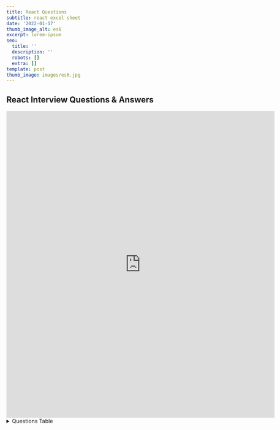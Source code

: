 ```yaml
---
title: React Questions
subtitle: react excel sheet
date: '2022-01-17'
thumb_image_alt: es6
excerpt: lorem-ipsum
seo:
  title: ''
  description: ''
  robots: []
  extra: []
template: post
thumb_image: images/es6.jpg
---
```


## React Interview Questions & Answers

<iframe width="700" height="800" frameborder="0" scrolling="no" src="https://onedrive.live.com/embed?resid=D21009FDD967A241%21738451&authkey=%21AOsv3osLtuIzGr0&em=2&AllowTyping=True&ActiveCell='Sheet1'!C5&wdDownloadButton=True&wdInConfigurator=True"></iframe>



<details>

<summary> Questions Table  </summary>   


#### Table of Contents

<table>
<thead>
<tr>
<th>No.</th>
<th>Questions</th>
<th data-type="checkbox">
</th>
<th>Answer</th>
</tr>
</thead>
<tbody>
<tr>
<td>
</td>
<td>
<strong>Core React</strong>
</td>
<td>false</td>
<td>
</td>
</tr>
<tr>
<td>1</td>
<td>What is React?</td>
<td>false</td>
<td>
</td>
</tr>
<tr>
<td>2</td>
<td>What are the major features of React?</td>
<td>false</td>
<td>
</td>
</tr>
<tr>
<td>3</td>
<td>What is JSX?</td>
<td>false</td>
<td>
</td>
</tr>
<tr>
<td>4</td>
<td>What is the difference between Element and Component?</td>
<td>false</td>
<td>
</td>
</tr>
<tr>
<td>5</td>
<td>How to create components in React?</td>
<td>false</td>
<td>
</td>
</tr>
<tr>
<td>6</td>
<td>When to use a Class Component over a Function Component?</td>
<td>false</td>
<td>
</td>
</tr>
<tr>
<td>7</td>
<td>What are Pure Components?</td>
<td>false</td>
<td>
</td>
</tr>
<tr>
<td>8</td>
<td>What is state in React?</td>
<td>false</td>
<td>
</td>
</tr>
<tr>
<td>9</td>
<td>What are props in React?</td>
<td>false</td>
<td>
</td>
</tr>
<tr>
<td>10</td>
<td>What is the difference between state and props?</td>
<td>false</td>
<td>
</td>
</tr>
<tr>
<td>11</td>
<td>Why should we not update the state directly?</td>
<td>false</td>
<td>
</td>
</tr>
<tr>
<td>12</td>
<td>What is the purpose of callback function as an argument of setState()?</td>
<td>false</td>
<td>
</td>
</tr>
<tr>
<td>13</td>
<td>What is the difference between HTML and React event handling?</td>
<td>false</td>
<td>
</td>
</tr>
<tr>
<td>14</td>
<td>How to bind methods or event handlers in JSX callbacks?</td>
<td>false</td>
<td>
</td>
</tr>
<tr>
<td>15</td>
<td>How to pass a parameter to an event handler or callback?</td>
<td>false</td>
<td>
</td>
</tr>
<tr>
<td>16</td>
<td>What are synthetic events in React?</td>
<td>false</td>
<td>
</td>
</tr>
<tr>
<td>17</td>
<td>What are inline conditional expressions?</td>
<td>false</td>
<td>
</td>
</tr>
<tr>
<td>18</td>
<td>What is "key" prop and what is the benefit of using it in arrays of elements?</td>
<td>false</td>
<td>
</td>
</tr>
<tr>
<td>19</td>
<td>What is the use of refs?</td>
<td>false</td>
<td>
</td>
</tr>
<tr>
<td>20</td>
<td>How to create refs?</td>
<td>false</td>
<td>
</td>
</tr>
<tr>
<td>21</td>
<td>What are forward refs?</td>
<td>false</td>
<td>
</td>
</tr>
<tr>
<td>22</td>
<td>Which is preferred option with in callback refs and findDOMNode()?</td>
<td>false</td>
<td>
</td>
</tr>
<tr>
<td>23</td>
<td>Why are String Refs legacy?</td>
<td>false</td>
<td>
</td>
</tr>
<tr>
<td>24</td>
<td>What is Virtual DOM?</td>
<td>false</td>
<td>
</td>
</tr>
<tr>
<td>25</td>
<td>How Virtual DOM works?</td>
<td>false</td>
<td>
</td>
</tr>
<tr>
<td>26</td>
<td>What is the difference between Shadow DOM and Virtual DOM?</td>
<td>false</td>
<td>
</td>
</tr>
<tr>
<td>27</td>
<td>What is React Fiber?</td>
<td>false</td>
<td>
</td>
</tr>
<tr>
<td>28</td>
<td>What is the main goal of React Fiber?</td>
<td>false</td>
<td>
</td>
</tr>
<tr>
<td>29</td>
<td>What are controlled components?</td>
<td>false</td>
<td>
</td>
</tr>
<tr>
<td>30</td>
<td>What are uncontrolled components?</td>
<td>false</td>
<td>
</td>
</tr>
<tr>
<td>31</td>
<td>What is the difference between createElement and cloneElement?</td>
<td>false</td>
<td>
</td>
</tr>
<tr>
<td>32</td>
<td>What is Lifting State Up in React?</td>
<td>false</td>
<td>
</td>
</tr>
<tr>
<td>33</td>
<td>What are the different phases of component lifecycle?</td>
<td>false</td>
<td>
</td>
</tr>
<tr>
<td>34</td>
<td>What are the lifecycle methods of React?</td>
<td>false</td>
<td>
</td>
</tr>
<tr>
<td>35</td>
<td>What are Higher-Order components?</td>
<td>false</td>
<td>
</td>
</tr>
<tr>
<td>36</td>
<td>How to create props proxy for HOC component?</td>
<td>false</td>
<td>
</td>
</tr>
<tr>
<td>37</td>
<td>What is context?</td>
<td>false</td>
<td>
</td>
</tr>
<tr>
<td>38</td>
<td>What is children prop?</td>
<td>false</td>
<td>
</td>
</tr>
<tr>
<td>39</td>
<td>How to write comments in React?</td>
<td>false</td>
<td>
</td>
</tr>
<tr>
<td>40</td>
<td>What is the purpose of using super constructor with props argument?</td>
<td>false</td>
<td>
</td>
</tr>
<tr>
<td>41</td>
<td>What is reconciliation?</td>
<td>false</td>
<td>
</td>
</tr>
<tr>
<td>42</td>
<td>How to set state with a dynamic key name?</td>
<td>false</td>
<td>
</td>
</tr>
<tr>
<td>43</td>
<td>What would be the common mistake of function being called every time the component renders?</td>
<td>false</td>
<td>
</td>
</tr>
<tr>
<td>44</td>
<td>Is lazy function supports named exports?</td>
<td>false</td>
<td>
</td>
</tr>
<tr>
<td>45</td>
<td>Why React uses className over class attribute?</td>
<td>false</td>
<td>
</td>
</tr>
<tr>
<td>46</td>
<td>What are fragments?</td>
<td>false</td>
<td>
</td>
</tr>
<tr>
<td>47</td>
<td>Why fragments are better than container divs?</td>
<td>false</td>
<td>
</td>
</tr>
<tr>
<td>48</td>
<td>What are portals in React?</td>
<td>false</td>
<td>
</td>
</tr>
<tr>
<td>49</td>
<td>What are stateless components?</td>
<td>false</td>
<td>
</td>
</tr>
<tr>
<td>50</td>
<td>What are stateful components?</td>
<td>false</td>
<td>
</td>
</tr>
<tr>
<td>51</td>
<td>How to apply validation on props in React?</td>
<td>false</td>
<td>
</td>
</tr>
<tr>
<td>52</td>
<td>What are the advantages of React?</td>
<td>false</td>
<td>
</td>
</tr>
<tr>
<td>53</td>
<td>What are the limitations of React?</td>
<td>false</td>
<td>
</td>
</tr>
<tr>
<td>54</td>
<td>What are error boundaries in React v16</td>
<td>false</td>
<td>
</td>
</tr>
<tr>
<td>55</td>
<td>How error boundaries handled in React v15?</td>
<td>false</td>
<td>
</td>
</tr>
<tr>
<td>56</td>
<td>What are the recommended ways for static type checking?</td>
<td>false</td>
<td>
</td>
</tr>
<tr>
<td>57</td>
<td>What is the use of react-dom package?</td>
<td>false</td>
<td>
</td>
</tr>
<tr>
<td>58</td>
<td>What is the purpose of render method of react-dom?</td>
<td>false</td>
<td>
</td>
</tr>
<tr>
<td>59</td>
<td>What is ReactDOMServer?</td>
<td>false</td>
<td>
</td>
</tr>
<tr>
<td>60</td>
<td>How to use InnerHtml in React?</td>
<td>false</td>
<td>
</td>
</tr>
<tr>
<td>61</td>
<td>How to use styles in React?</td>
<td>false</td>
<td>
</td>
</tr>
<tr>
<td>62</td>
<td>How events are different in React?</td>
<td>false</td>
<td>
</td>
</tr>
<tr>
<td>63</td>
<td>What will happen if you use setState in constructor?</td>
<td>false</td>
<td>
</td>
</tr>
<tr>
<td>64</td>
<td>What is the impact of indexes as keys?</td>
<td>false</td>
<td>
</td>
</tr>
<tr>
<td>65</td>
<td>Is it good to use setState() in componentWillMount() method?</td>
<td>false</td>
<td>
</td>
</tr>
<tr>
<td>66</td>
<td>What will happen if you use props in initial state?</td>
<td>false</td>
<td>
</td>
</tr>
<tr>
<td>67</td>
<td>How do you conditionally render components?</td>
<td>false</td>
<td>
</td>
</tr>
<tr>
<td>68</td>
<td>Why we need to be careful when spreading props on DOM elements??</td>
<td>false</td>
<td>
</td>
</tr>
<tr>
<td>69</td>
<td>How you use decorators in React?</td>
<td>false</td>
<td>
</td>
</tr>
<tr>
<td>70</td>
<td>How do you memoize a component?</td>
<td>false</td>
<td>
</td>
</tr>
<tr>
<td>71</td>
<td>How you implement Server-Side Rendering or SSR?</td>
<td>false</td>
<td>
</td>
</tr>
<tr>
<td>72</td>
<td>How to enable production mode in React?</td>
<td>false</td>
<td>
</td>
</tr>
<tr>
<td>73</td>
<td>What is CRA and its benefits?</td>
<td>false</td>
<td>
</td>
</tr>
<tr>
<td>74</td>
<td>What is the lifecycle methods order in mounting?</td>
<td>false</td>
<td>
</td>
</tr>
<tr>
<td>75</td>
<td>What are the lifecycle methods going to be deprecated in React v16?</td>
<td>false</td>
<td>
</td>
</tr>
<tr>
<td>76</td>
<td>What is the purpose of getDerivedStateFromProps() lifecycle method?</td>
<td>false</td>
<td>
</td>
</tr>
<tr>
<td>77</td>
<td>What is the purpose of getSnapshotBeforeUpdate() lifecycle method?</td>
<td>false</td>
<td>
</td>
</tr>
<tr>
<td>78</td>
<td>Do Hooks replace render props and higher order components?</td>
<td>false</td>
<td>
</td>
</tr>
<tr>
<td>79</td>
<td>What is the recommended way for naming components?</td>
<td>false</td>
<td>
</td>
</tr>
<tr>
<td>80</td>
<td>What is the recommended ordering of methods in component class?</td>
<td>false</td>
<td>
</td>
</tr>
<tr>
<td>81</td>
<td>What is a switching component?</td>
<td>false</td>
<td>
</td>
</tr>
<tr>
<td>82</td>
<td>Why we need to pass a function to setState()?</td>
<td>false</td>
<td>
</td>
</tr>
<tr>
<td>83</td>
<td>What is strict mode in React?</td>
<td>false</td>
<td>
</td>
</tr>
<tr>
<td>84</td>
<td>What are React Mixins?</td>
<td>false</td>
<td>
</td>
</tr>
<tr>
<td>85</td>
<td>Why is isMounted() an anti-pattern and what is the proper solution?</td>
<td>false</td>
<td>
</td>
</tr>
<tr>
<td>86</td>
<td>What are the Pointer Events supported in React?</td>
<td>false</td>
<td>
</td>
</tr>
<tr>
<td>87</td>
<td>Why should component names start with capital letter?</td>
<td>false</td>
<td>
</td>
</tr>
<tr>
<td>88</td>
<td>Are custom DOM attributes supported in React v16?</td>
<td>false</td>
<td>
</td>
</tr>
<tr>
<td>89</td>
<td>What is the difference between constructor and getInitialState?</td>
<td>false</td>
<td>
</td>
</tr>
<tr>
<td>90</td>
<td>Can you force a component to re-render without calling setState?</td>
<td>false</td>
<td>
</td>
</tr>
<tr>
<td>91</td>
<td>What is the difference between super() and super(props) in React using ES6 classes?</td>
<td>false</td>
<td>
</td>
</tr>
<tr>
<td>92</td>
<td>How to loop inside JSX?</td>
<td>false</td>
<td>
</td>
</tr>
<tr>
<td>93</td>
<td>How do you access props in attribute quotes?</td>
<td>false</td>
<td>
</td>
</tr>
<tr>
<td>94</td>
<td>What is React PropType array with shape?</td>
<td>false</td>
<td>
</td>
</tr>
<tr>
<td>95</td>
<td>How to conditionally apply class attributes?</td>
<td>false</td>
<td>
</td>
</tr>
<tr>
<td>96</td>
<td>What is the difference between React and ReactDOM?</td>
<td>false</td>
<td>
</td>
</tr>
<tr>
<td>97</td>
<td>Why ReactDOM is separated from React?</td>
<td>false</td>
<td>
</td>
</tr>
<tr>
<td>98</td>
<td>How to use React label element?</td>
<td>false</td>
<td>
</td>
</tr>
<tr>
<td>99</td>
<td>How to combine multiple inline style objects?</td>
<td>false</td>
<td>
</td>
</tr>
<tr>
<td>100</td>
<td>How to re-render the view when the browser is resized?</td>
<td>false</td>
<td>
</td>
</tr>
<tr>
<td>101</td>
<td>What is the difference between setState and replaceState methods?</td>
<td>false</td>
<td>
</td>
</tr>
<tr>
<td>102</td>
<td>How to listen to state changes?</td>
<td>false</td>
<td>
</td>
</tr>
<tr>
<td>103</td>
<td>What is the recommended approach of removing an array element in react state?</td>
<td>false</td>
<td>
</td>
</tr>
<tr>
<td>104</td>
<td>Is it possible to use React without rendering HTML?</td>
<td>false</td>
<td>
</td>
</tr>
<tr>
<td>105</td>
<td>How to pretty print JSON with React?</td>
<td>false</td>
<td>
</td>
</tr>
<tr>
<td>106</td>
<td>Why you can't update props in React?</td>
<td>false</td>
<td>
</td>
</tr>
<tr>
<td>107</td>
<td>How to focus an input element on page load?</td>
<td>false</td>
<td>
</td>
</tr>
<tr>
<td>108</td>
<td>What are the possible ways of updating objects in state?</td>
<td>false</td>
<td>
</td>
</tr>
<tr>
<td>110</td>
<td>How can we find the version of React at runtime in the browser?</td>
<td>false</td>
<td>
</td>
</tr>
<tr>
<td>111</td>
<td>What are the approaches to include polyfills in your create-react-app?</td>
<td>false</td>
<td>
</td>
</tr>
<tr>
<td>112</td>
<td>How to use https instead of http in create-react-app?</td>
<td>false</td>
<td>
</td>
</tr>
<tr>
<td>113</td>
<td>How to avoid using relative path imports in create-react-app?</td>
<td>false</td>
<td>
</td>
</tr>
<tr>
<td>114</td>
<td>How to add Google Analytics for react-router?</td>
<td>false</td>
<td>
</td>
</tr>
<tr>
<td>115</td>
<td>How to update a component every second?</td>
<td>false</td>
<td>
</td>
</tr>
<tr>
<td>116</td>
<td>How do you apply vendor prefixes to inline styles in React?</td>
<td>false</td>
<td>
</td>
</tr>
<tr>
<td>117</td>
<td>How to import and export components using react and ES6?</td>
<td>false</td>
<td>
</td>
</tr>
<tr>
<td>118</td>
<td>What are the exceptions on React component naming?</td>
<td>false</td>
<td>
</td>
</tr>
<tr>
<td>119</td>
<td>Why is a component constructor called only once?</td>
<td>false</td>
<td>
</td>
</tr>
<tr>
<td>120</td>
<td>How to define constants in React?</td>
<td>false</td>
<td>
</td>
</tr>
<tr>
<td>121</td>
<td>How to programmatically trigger click event in React?</td>
<td>false</td>
<td>
</td>
</tr>
<tr>
<td>122</td>
<td>Is it possible to use async/await in plain React?</td>
<td>false</td>
<td>
</td>
</tr>
<tr>
<td>123</td>
<td>What are the common folder structures for React?</td>
<td>false</td>
<td>
</td>
</tr>
<tr>
<td>124</td>
<td>What are the popular packages for animation?</td>
<td>false</td>
<td>
</td>
</tr>
<tr>
<td>125</td>
<td>What is the benefit of styles modules?</td>
<td>false</td>
<td>
</td>
</tr>
<tr>
<td>126</td>
<td>What are the popular React-specific linters?</td>
<td>false</td>
<td>
</td>
</tr>
<tr>
<td>127</td>
<td>How to make AJAX call and In which component lifecycle methods should I make an AJAX call?</td>
<td>false</td>
<td>
</td>
</tr>
<tr>
<td>128</td>
<td>What are render props?</td>
<td>false</td>
<td>
</td>
</tr>
<tr>
<td>
</td>
<td>
<strong>React Router</strong>
</td>
<td>false</td>
<td>
</td>
</tr>
<tr>
<td>129</td>
<td>What is React Router?</td>
<td>false</td>
<td>
</td>
</tr>
<tr>
<td>130</td>
<td>How React Router is different from history library?</td>
<td>false</td>
<td>
</td>
</tr>
<tr>
<td>131</td>
<td>What are the &#x3C;Router> components of React Router v4?</td>
<td>false</td>
<td>
</td>
</tr>
<tr>
<td>132</td>
<td>What is the purpose of push and replace methods of history?</td>
<td>false</td>
<td>
</td>
</tr>
<tr>
<td>133</td>
<td>How do you programmatically navigate using React router v4?</td>
<td>false</td>
<td>
</td>
</tr>
<tr>
<td>134</td>
<td>How to get query parameters in React Router v4</td>
<td>false</td>
<td>
</td>
</tr>
<tr>
<td>135</td>
<td>Why you get "Router may have only one child element" warning?</td>
<td>false</td>
<td>
</td>
</tr>
<tr>
<td>136</td>
<td>How to pass params to history.push method in React Router v4?</td>
<td>false</td>
<td>
</td>
</tr>
<tr>
<td>137</td>
<td>How to implement default or NotFound page?</td>
<td>false</td>
<td>
</td>
</tr>
<tr>
<td>138</td>
<td>How to get history on React Router v4?</td>
<td>false</td>
<td>
</td>
</tr>
<tr>
<td>139</td>
<td>How to perform automatic redirect after login?</td>
<td>false</td>
<td>
</td>
</tr>
<tr>
<td>
</td>
<td>
<strong>React Internationalization</strong>
</td>
<td>false</td>
<td>
</td>
</tr>
<tr>
<td>140</td>
<td>What is React-Intl?</td>
<td>false</td>
<td>
</td>
</tr>
<tr>
<td>141</td>
<td>What are the main features of React Intl?</td>
<td>false</td>
<td>
</td>
</tr>
<tr>
<td>142</td>
<td>What are the two ways of formatting in React Intl?</td>
<td>false</td>
<td>
</td>
</tr>
<tr>
<td>143</td>
<td>How to use FormattedMessage as placeholder using React Intl?</td>
<td>false</td>
<td>
</td>
</tr>
<tr>
<td>144</td>
<td>How to access current locale with React Intl</td>
<td>false</td>
<td>
</td>
</tr>
<tr>
<td>145</td>
<td>How to format date using React Intl?</td>
<td>false</td>
<td>
</td>
</tr>
<tr>
<td>
</td>
<td>
<strong>React Testing</strong>
</td>
<td>false</td>
<td>
</td>
</tr>
<tr>
<td>146</td>
<td>What is Shallow Renderer in React testing?</td>
<td>false</td>
<td>
</td>
</tr>
<tr>
<td>147</td>
<td>What is TestRenderer package in React?</td>
<td>false</td>
<td>
</td>
</tr>
<tr>
<td>148</td>
<td>What is the purpose of ReactTestUtils package?</td>
<td>false</td>
<td>
</td>
</tr>
<tr>
<td>149</td>
<td>What is Jest?</td>
<td>false</td>
<td>
</td>
</tr>
<tr>
<td>150</td>
<td>What are the advantages of Jest over Jasmine?</td>
<td>false</td>
<td>
</td>
</tr>
<tr>
<td>151</td>
<td>Give a simple example of Jest test case</td>
<td>false</td>
<td>
</td>
</tr>
<tr>
<td>
</td>
<td>
<strong>React Redux</strong>
</td>
<td>false</td>
<td>
</td>
</tr>
<tr>
<td>152</td>
<td>What is Flux?</td>
<td>false</td>
<td>
</td>
</tr>
<tr>
<td>153</td>
<td>What is Redux?</td>
<td>false</td>
<td>
</td>
</tr>
<tr>
<td>154</td>
<td>What are the core principles of Redux?</td>
<td>false</td>
<td>
</td>
</tr>
<tr>
<td>155</td>
<td>What are the downsides of Redux compared to Flux?</td>
<td>false</td>
<td>
</td>
</tr>
<tr>
<td>156</td>
<td>What is the difference between mapStateToProps() and mapDispatchToProps()?</td>
<td>false</td>
<td>
</td>
</tr>
<tr>
<td>157</td>
<td>Can I dispatch an action in reducer?</td>
<td>false</td>
<td>
</td>
</tr>
<tr>
<td>158</td>
<td>How to access Redux store outside a component?</td>
<td>false</td>
<td>
</td>
</tr>
<tr>
<td>159</td>
<td>What are the drawbacks of MVW pattern</td>
<td>false</td>
<td>
</td>
</tr>
<tr>
<td>160</td>
<td>Are there any similarities between Redux and RxJS?</td>
<td>false</td>
<td>
</td>
</tr>
<tr>
<td>161</td>
<td>How to dispatch an action on load?</td>
<td>false</td>
<td>
</td>
</tr>
<tr>
<td>162</td>
<td>How to use connect from React Redux?</td>
<td>false</td>
<td>
</td>
</tr>
<tr>
<td>163</td>
<td>How to reset state in Redux?</td>
<td>false</td>
<td>
</td>
</tr>
<tr>
<td>164</td>
<td>Whats the purpose of at symbol in the redux connect decorator?</td>
<td>false</td>
<td>
</td>
</tr>
<tr>
<td>165</td>
<td>What is the difference between React context and React Redux?</td>
<td>false</td>
<td>
</td>
</tr>
<tr>
<td>166</td>
<td>Why are Redux state functions called reducers?</td>
<td>false</td>
<td>
</td>
</tr>
<tr>
<td>167</td>
<td>How to make AJAX request in Redux?</td>
<td>false</td>
<td>
</td>
</tr>
<tr>
<td>168</td>
<td>Should I keep all component's state in Redux store?</td>
<td>false</td>
<td>
</td>
</tr>
<tr>
<td>169</td>
<td>What is the proper way to access Redux store?</td>
<td>false</td>
<td>
</td>
</tr>
<tr>
<td>170</td>
<td>What is the difference between component and container in React Redux?</td>
<td>false</td>
<td>
</td>
</tr>
<tr>
<td>171</td>
<td>What is the purpose of the constants in Redux?</td>
<td>false</td>
<td>
</td>
</tr>
<tr>
<td>172</td>
<td>What are the different ways to write mapDispatchToProps()?</td>
<td>false</td>
<td>
</td>
</tr>
<tr>
<td>173</td>
<td>What is the use of the ownProps parameter in mapStateToProps() and mapDispatchToProps()?</td>
<td>false</td>
<td>
</td>
</tr>
<tr>
<td>174</td>
<td>How to structure Redux top level directories?</td>
<td>false</td>
<td>
</td>
</tr>
<tr>
<td>175</td>
<td>What is redux-saga?</td>
<td>false</td>
<td>
</td>
</tr>
<tr>
<td>176</td>
<td>What is the mental model of redux-saga?</td>
<td>false</td>
<td>
</td>
</tr>
<tr>
<td>177</td>
<td>What are the differences between call and put in redux-saga</td>
<td>false</td>
<td>
</td>
</tr>
<tr>
<td>178</td>
<td>What is Redux Thunk?</td>
<td>false</td>
<td>
</td>
</tr>
<tr>
<td>179</td>
<td>What are the differences between redux-saga and redux-thunk</td>
<td>false</td>
<td>
</td>
</tr>
<tr>
<td>180</td>
<td>What is Redux DevTools?</td>
<td>false</td>
<td>
</td>
</tr>
<tr>
<td>181</td>
<td>What are the features of Redux DevTools?</td>
<td>false</td>
<td>
</td>
</tr>
<tr>
<td>182</td>
<td>What are Redux selectors and Why to use them?</td>
<td>false</td>
<td>
</td>
</tr>
<tr>
<td>183</td>
<td>What is Redux Form?</td>
<td>false</td>
<td>
</td>
</tr>
<tr>
<td>184</td>
<td>What are the main features of Redux Form?</td>
<td>false</td>
<td>
</td>
</tr>
<tr>
<td>185</td>
<td>How to add multiple middlewares to Redux?</td>
<td>false</td>
<td>
</td>
</tr>
<tr>
<td>186</td>
<td>How to set initial state in Redux?</td>
<td>false</td>
<td>
</td>
</tr>
<tr>
<td>187</td>
<td>How Relay is different from Redux?</td>
<td>false</td>
<td>
</td>
</tr>
<tr>
<td>188</td>
<td>What is an action in Redux?</td>
<td>false</td>
<td>
</td>
</tr>
<tr>
<td>
</td>
<td>
<strong>React Native</strong>
</td>
<td>false</td>
<td>
</td>
</tr>
<tr>
<td>188</td>
<td>What is the difference between React Native and React?</td>
<td>false</td>
<td>
</td>
</tr>
<tr>
<td>189</td>
<td>How to test React Native apps?</td>
<td>false</td>
<td>
</td>
</tr>
<tr>
<td>190</td>
<td>How to do logging in React Native?</td>
<td>false</td>
<td>
</td>
</tr>
<tr>
<td>191</td>
<td>How to debug your React Native?</td>
<td>false</td>
<td>
</td>
</tr>
<tr>
<td>
</td>
<td>
<strong>React supported libraries and Integration</strong>
</td>
<td>false</td>
<td>
</td>
</tr>
<tr>
<td>192</td>
<td>What is reselect and how it works?</td>
<td>false</td>
<td>
</td>
</tr>
<tr>
<td>193</td>
<td>What is Flow?</td>
<td>false</td>
<td>
</td>
</tr>
<tr>
<td>194</td>
<td>What is the difference between Flow and PropTypes?</td>
<td>false</td>
<td>
</td>
</tr>
<tr>
<td>195</td>
<td>How to use font-awesome icons in React?</td>
<td>false</td>
<td>
</td>
</tr>
<tr>
<td>196</td>
<td>What is React Dev Tools?</td>
<td>false</td>
<td>
</td>
</tr>
<tr>
<td>197</td>
<td>Why is DevTools not loading in Chrome for local files?</td>
<td>false</td>
<td>
</td>
</tr>
<tr>
<td>198</td>
<td>How to use Polymer in React?</td>
<td>false</td>
<td>
</td>
</tr>
<tr>
<td>199</td>
<td>What are the advantages of React over Vue.js?</td>
<td>false</td>
<td>
</td>
</tr>
<tr>
<td>200</td>
<td>What is the difference between React and Angular?</td>
<td>false</td>
<td>
</td>
</tr>
<tr>
<td>201</td>
<td>Why React tab is not showing up in DevTools?</td>
<td>false</td>
<td>
</td>
</tr>
<tr>
<td>202</td>
<td>What are styled components?</td>
<td>false</td>
<td>
</td>
</tr>
<tr>
<td>203</td>
<td>Give an example of Styled Components?</td>
<td>false</td>
<td>
</td>
</tr>
<tr>
<td>204</td>
<td>What is Relay?</td>
<td>false</td>
<td>
</td>
</tr>
<tr>
<td>205</td>
<td>How to use TypeScript in create-react-app application?</td>
<td>false</td>
<td>
</td>
</tr>
<tr>
<td>
</td>
<td>
<strong>Miscellaneous</strong>
</td>
<td>false</td>
<td>
</td>
</tr>
<tr>
<td>206</td>
<td>What are the main features of reselect library?</td>
<td>false</td>
<td>
</td>
</tr>
<tr>
<td>207</td>
<td>Give an example of reselect usage?</td>
<td>false</td>
<td>
</td>
</tr>
<tr>
<td>209</td>
<td>Does the statics object work with ES6 classes in React?</td>
<td>false</td>
<td>
</td>
</tr>
<tr>
<td>210</td>
<td>Can Redux only be used with React?</td>
<td>false</td>
<td>
</td>
</tr>
<tr>
<td>211</td>
<td>Do you need to have a particular build tool to use Redux?</td>
<td>false</td>
<td>
</td>
</tr>
<tr>
<td>212</td>
<td>How Redux Form initialValues get updated from state?</td>
<td>false</td>
<td>
</td>
</tr>
<tr>
<td>213</td>
<td>How React PropTypes allow different type for one prop?</td>
<td>false</td>
<td>
</td>
</tr>
<tr>
<td>214</td>
<td>Can I import an SVG file as react component?</td>
<td>false</td>
<td>
</td>
</tr>
<tr>
<td>215</td>
<td>Why are inline ref callbacks or functions not recommended?</td>
<td>false</td>
<td>
</td>
</tr>
<tr>
<td>216</td>
<td>What is render hijacking in React?</td>
<td>false</td>
<td>
</td>
</tr>
<tr>
<td>217</td>
<td>What are HOC factory implementations?</td>
<td>false</td>
<td>
</td>
</tr>
<tr>
<td>218</td>
<td>How to pass numbers to React component?</td>
<td>false</td>
<td>
</td>
</tr>
<tr>
<td>219</td>
<td>Do I need to keep all my state into Redux? Should I ever use react internal state?</td>
<td>false</td>
<td>
</td>
</tr>
<tr>
<td>220</td>
<td>What is the purpose of registerServiceWorker in React?</td>
<td>false</td>
<td>
</td>
</tr>
<tr>
<td>221</td>
<td>What is React memo function?</td>
<td>false</td>
<td>
</td>
</tr>
<tr>
<td>222</td>
<td>What is React lazy function?</td>
<td>false</td>
<td>
</td>
</tr>
<tr>
<td>223</td>
<td>How to prevent unnecessary updates using setState?</td>
<td>false</td>
<td>
</td>
</tr>
<tr>
<td>224</td>
<td>How do you render Array, Strings and Numbers in React 16 Version?</td>
<td>false</td>
<td>
</td>
</tr>
<tr>
<td>225</td>
<td>How to use class field declarations syntax in React classes?</td>
<td>false</td>
<td>
</td>
</tr>
<tr>
<td>226</td>
<td>What are hooks?</td>
<td>false</td>
<td>
</td>
</tr>
<tr>
<td>227</td>
<td>What are the rules needs to follow for hooks?</td>
<td>false</td>
<td>
</td>
</tr>
<tr>
<td>228</td>
<td>How to ensure hooks followed the rules in your project?</td>
<td>false</td>
<td>
</td>
</tr>
<tr>
<td>229</td>
<td>What are the differences between Flux and Redux?</td>
<td>false</td>
<td>
</td>
</tr>
<tr>
<td>230</td>
<td>What are the benefits of React Router V4?</td>
<td>false</td>
<td>
</td>
</tr>
<tr>
<td>231</td>
<td>Can you describe about componentDidCatch lifecycle method signature?</td>
<td>false</td>
<td>
</td>
</tr>
<tr>
<td>232</td>
<td>In which scenarios error boundaries do not catch errors?</td>
<td>false</td>
<td>
</td>
</tr>
<tr>
<td>233</td>
<td>Why do you not need error boundaries for event handlers?</td>
<td>false</td>
<td>
</td>
</tr>
<tr>
<td>234</td>
<td>What is the difference between try catch block and error boundaries?</td>
<td>false</td>
<td>
</td>
</tr>
<tr>
<td>235</td>
<td>What is the behavior of uncaught errors in react 16?</td>
<td>false</td>
<td>
</td>
</tr>
<tr>
<td>236</td>
<td>What is the proper placement for error boundaries?</td>
<td>false</td>
<td>
</td>
</tr>
<tr>
<td>237</td>
<td>What is the benefit of component stack trace from error boundary?</td>
<td>false</td>
<td>
</td>
</tr>
<tr>
<td>238</td>
<td>What is the required method to be defined for a class component?</td>
<td>false</td>
<td>
</td>
</tr>
<tr>
<td>239</td>
<td>What are the possible return types of render method?</td>
<td>false</td>
<td>
</td>
</tr>
<tr>
<td>240</td>
<td>What is the main purpose of constructor?</td>
<td>false</td>
<td>
</td>
</tr>
<tr>
<td>241</td>
<td>Is it mandatory to define constructor for React component?</td>
<td>false</td>
<td>
</td>
</tr>
<tr>
<td>242</td>
<td>What are default props?</td>
<td>false</td>
<td>
</td>
</tr>
<tr>
<td>243</td>
<td>Why should not call setState in componentWillUnmount?</td>
<td>false</td>
<td>
</td>
</tr>
<tr>
<td>244</td>
<td>What is the purpose of getDerivedStateFromError?</td>
<td>false</td>
<td>
</td>
</tr>
<tr>
<td>245</td>
<td>What is the methods order when component re-rendered?</td>
<td>false</td>
<td>
</td>
</tr>
<tr>
<td>246</td>
<td>What are the methods invoked during error handling?</td>
<td>false</td>
<td>
</td>
</tr>
<tr>
<td>247</td>
<td>What is the purpose of displayName class property?</td>
<td>false</td>
<td>
</td>
</tr>
<tr>
<td>248</td>
<td>What is the browser support for react applications?</td>
<td>false</td>
<td>
</td>
</tr>
<tr>
<td>249</td>
<td>What is the purpose of unmountComponentAtNode method?</td>
<td>false</td>
<td>
</td>
</tr>
<tr>
<td>250</td>
<td>What is code-splitting?</td>
<td>false</td>
<td>
</td>
</tr>
<tr>
<td>251</td>
<td>What is the benefit of strict mode?</td>
<td>false</td>
<td>
</td>
</tr>
<tr>
<td>252</td>
<td>What are Keyed Fragments?</td>
<td>false</td>
<td>
</td>
</tr>
<tr>
<td>253</td>
<td>Does React support all HTML attributes?</td>
<td>false</td>
<td>
</td>
</tr>
<tr>
<td>254</td>
<td>What are the limitations with HOCs?</td>
<td>false</td>
<td>
</td>
</tr>
<tr>
<td>255</td>
<td>How to debug forwardRefs in DevTools?</td>
<td>false</td>
<td>
</td>
</tr>
<tr>
<td>256</td>
<td>When component props defaults to true?</td>
<td>false</td>
<td>
</td>
</tr>
<tr>
<td>257</td>
<td>What is NextJS and major features of it?</td>
<td>false</td>
<td>
</td>
</tr>
<tr>
<td>258</td>
<td>How do you pass an event handler to a component?</td>
<td>false</td>
<td>
</td>
</tr>
<tr>
<td>259</td>
<td>Is it good to use arrow functions in render methods?</td>
<td>false</td>
<td>
</td>
</tr>
<tr>
<td>260</td>
<td>How to prevent a function from being called multiple times?</td>
<td>false</td>
<td>
</td>
</tr>
<tr>
<td>261</td>
<td>How JSX prevents Injection Attacks?</td>
<td>false</td>
<td>
</td>
</tr>
<tr>
<td>262</td>
<td>How do you update rendered elements?</td>
<td>false</td>
<td>
</td>
</tr>
<tr>
<td>263</td>
<td>How do you say that props are read only?</td>
<td>false</td>
<td>
</td>
</tr>
<tr>
<td>264</td>
<td>How do you say that state updates are merged?</td>
<td>false</td>
<td>
</td>
</tr>
<tr>
<td>265</td>
<td>How do you pass arguments to an event handler?</td>
<td>false</td>
<td>
</td>
</tr>
<tr>
<td>266</td>
<td>How to prevent component from rendering?</td>
<td>false</td>
<td>
</td>
</tr>
<tr>
<td>267</td>
<td>What are the conditions to safely use the index as a key?</td>
<td>false</td>
<td>
</td>
</tr>
<tr>
<td>268</td>
<td>Is it keys should be globally unique?</td>
<td>false</td>
<td>
</td>
</tr>
<tr>
<td>269</td>
<td>What is the popular choice for form handling?</td>
<td>false</td>
<td>
</td>
</tr>
<tr>
<td>270</td>
<td>What are the advantages of formik over redux form library?</td>
<td>false</td>
<td>
</td>
</tr>
<tr>
<td>271</td>
<td>Why do you not required to use inheritance?</td>
<td>false</td>
<td>
</td>
</tr>
<tr>
<td>272</td>
<td>Can I use web components in react application?</td>
<td>false</td>
<td>
</td>
</tr>
<tr>
<td>273</td>
<td>What is dynamic import?</td>
<td>false</td>
<td>
</td>
</tr>
<tr>
<td>274</td>
<td>What are loadable components?</td>
<td>false</td>
<td>
</td>
</tr>
<tr>
<td>275</td>
<td>What is suspense component?</td>
<td>false</td>
<td>
</td>
</tr>
<tr>
<td>276</td>
<td>What is route based code splitting?</td>
<td>false</td>
<td>
</td>
</tr>
<tr>
<td>277</td>
<td>Give an example on How to use context?</td>
<td>false</td>
<td>
</td>
</tr>
<tr>
<td>278</td>
<td>What is the purpose of default value in context?</td>
<td>false</td>
<td>
</td>
</tr>
<tr>
<td>279</td>
<td>How do you use contextType?</td>
<td>false</td>
<td>
</td>
</tr>
<tr>
<td>280</td>
<td>What is a consumer?</td>
<td>false</td>
<td>
</td>
</tr>
<tr>
<td>281</td>
<td>How do you solve performance corner cases while using context?</td>
<td>false</td>
<td>
</td>
</tr>
<tr>
<td>282</td>
<td>What is the purpose of forward ref in HOCs?</td>
<td>false</td>
<td>
</td>
</tr>
<tr>
<td>283</td>
<td>Is it ref argument available for all functions or class components?</td>
<td>false</td>
<td>
</td>
</tr>
<tr>
<td>284</td>
<td>Why do you need additional care for component libraries while using forward refs?</td>
<td>false</td>
<td>
</td>
</tr>
<tr>
<td>285</td>
<td>How to create react class components without ES6?</td>
<td>false</td>
<td>
</td>
</tr>
<tr>
<td>286</td>
<td>Is it possible to use react without JSX?</td>
<td>false</td>
<td>
</td>
</tr>
<tr>
<td>287</td>
<td>What is diffing algorithm?</td>
<td>false</td>
<td>
</td>
</tr>
<tr>
<td>288</td>
<td>What are the rules covered by diffing algorithm?</td>
<td>false</td>
<td>
</td>
</tr>
<tr>
<td>289</td>
<td>When do you need to use refs?</td>
<td>false</td>
<td>
</td>
</tr>
<tr>
<td>290</td>
<td>Is it prop must be named as render for render props?</td>
<td>false</td>
<td>
</td>
</tr>
<tr>
<td>291</td>
<td>What are the problems of using render props with pure components?</td>
<td>false</td>
<td>
</td>
</tr>
<tr>
<td>292</td>
<td>How do you create HOC using render props?</td>
<td>false</td>
<td>
</td>
</tr>
<tr>
<td>293</td>
<td>What is windowing technique?</td>
<td>false</td>
<td>
</td>
</tr>
<tr>
<td>294</td>
<td>How do you print falsy values in JSX?</td>
<td>false</td>
<td>
</td>
</tr>
<tr>
<td>295</td>
<td>What is the typical use case of portals?</td>
<td>false</td>
<td>
</td>
</tr>
<tr>
<td>296</td>
<td>How do you set default value for uncontrolled component?</td>
<td>false</td>
<td>
</td>
</tr>
<tr>
<td>297</td>
<td>What is your favorite React stack?</td>
<td>false</td>
<td>
</td>
</tr>
<tr>
<td>298</td>
<td>What is the difference between Real DOM and Virtual DOM?</td>
<td>false</td>
<td>
</td>
</tr>
<tr>
<td>299</td>
<td>How to add Bootstrap to a react application?</td>
<td>false</td>
<td>
</td>
</tr>
<tr>
<td>300</td>
<td>Can you list down top websites or applications using react as front end framework?</td>
<td>false</td>
<td>
</td>
</tr>
<tr>
<td>301</td>
<td>Is it recommended to use CSS In JS technique in React?</td>
<td>false</td>
<td>
</td>
</tr>
<tr>
<td>302</td>
<td>Do I need to rewrite all my class components with hooks?</td>
<td>false</td>
<td>
</td>
</tr>
<tr>
<td>303</td>
<td>How to fetch data with React Hooks?</td>
<td>false</td>
<td>
</td>
</tr>
<tr>
<td>304</td>
<td>Is Hooks cover all use cases for classes?</td>
<td>false</td>
<td>
</td>
</tr>
<tr>
<td>305</td>
<td>What is the stable release for hooks support?</td>
<td>false</td>
<td>
</td>
</tr>
<tr>
<td>306</td>
<td>Why do we use array destructuring (square brackets notation) in useState?</td>
<td>false</td>
<td>
</td>
</tr>
<tr>
<td>307</td>
<td>What are the sources used for introducing hooks?</td>
<td>false</td>
<td>
</td>
</tr>
<tr>
<td>308</td>
<td>How do you access imperative API of web components?</td>
<td>false</td>
<td>
</td>
</tr>
<tr>
<td>309</td>
<td>What is formik?</td>
<td>false</td>
<td>
</td>
</tr>
<tr>
<td>310</td>
<td>What are typical middleware choices for handling asynchronous calls in Redux?</td>
<td>false</td>
<td>
</td>
</tr>
<tr>
<td>311</td>
<td>Do browsers understand JSX code?</td>
<td>false</td>
<td>
</td>
</tr>
<tr>
<td>312</td>
<td>Describe about data flow in react?</td>
<td>false</td>
<td>
</td>
</tr>
<tr>
<td>313</td>
<td>What is react scripts?</td>
<td>false</td>
<td>
</td>
</tr>
<tr>
<td>314</td>
<td>What are the features of create react app?</td>
<td>false</td>
<td>
</td>
</tr>
<tr>
<td>315</td>
<td>What is the purpose of renderToNodeStream method?</td>
<td>false</td>
<td>
</td>
</tr>
<tr>
<td>316</td>
<td>What is MobX?</td>
<td>false</td>
<td>
</td>
</tr>
<tr>
<td>317</td>
<td>What are the differences between Redux and MobX?</td>
<td>false</td>
<td>
</td>
</tr>
<tr>
<td>318</td>
<td>Should I learn ES6 before learning ReactJS?</td>
<td>false</td>
<td>
</td>
</tr>
<tr>
<td>319</td>
<td>What is Concurrent Rendering?</td>
<td>false</td>
<td>
</td>
</tr>
<tr>
<td>320</td>
<td>What is the difference between async mode and concurrent mode?</td>
<td>false</td>
<td>
</td>
</tr>
<tr>
<td>321</td>
<td>Can I use javascript urls in react16.9?</td>
<td>false</td>
<td>
</td>
</tr>
<tr>
<td>322</td>
<td>What is the purpose of eslint plugin for hooks?</td>
<td>false</td>
<td>
</td>
</tr>
<tr>
<td>323</td>
<td>What is the difference between Imperative and Declarative in React?</td>
<td>false</td>
<td>
</td>
</tr>
<tr>
<td>324</td>
<td>What are the benefits of using typescript with reactjs?</td>
<td>false</td>
<td>
</td>
</tr>
<tr>
<td>325</td>
<td>How do you make sure that user remains authenticated on page refresh while using Context API State Management?</td>
<td>false</td>
<td>
</td>
</tr>
<tr>
<td>326</td>
<td>What are the benefits of new JSX transform?</td>
<td>false</td>
<td>
</td>
</tr>
<tr>
<td>327</td>
<td>How does new JSX transform different from old transform?</td>
<td>false</td>
<td>
</td>
</tr>
<tr>
<td>328</td>
<td>How do you get redux scaffolding using create-react-app?</td>
<td>false</td>
<td>
</td>
</tr>
<tr>
<td>329</td>
<td>What are React Server components?</td>
<td>false</td>
<td>
</td>
</tr>
</tbody>
</table>




</details>




